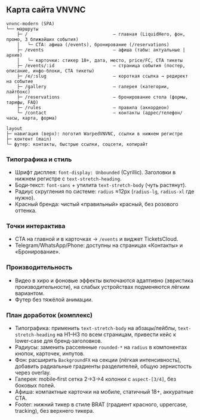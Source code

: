 ## Карта сайта VNVNC

```
vnvnc-modern (SPA)
└── маршруты
    ├─ /                                – главная (LiquidHero, фон, промо, 3 ближайших события)
    │   └─ CTA: афиша (/events), бронирование (/reservations)
    ├─ /events                          – афиша (табы: актуальные | архив)
    │   └─ карточки: стикер 18+, дата, место, price/FC, CTA тикеты
    ├─ /events/:id                      – страница события (постер, описание, инфо-блоки, CTA тикеты)
    ├─ /e/:slug                         – короткая ссылка → редирект на событие
    ├─ /gallery                         – галерея (категории, лайтбокс)
    ├─ /reservations                    – бронирование стола (формы, тарифы, FAQ)
    ├─ /rules                           – правила (аккордеон)
    └─ /contact                         – контакты (адрес/телефон/часы, карта, форма)

layout
├─ навигация (верх): логотип WarpedVNVNC, ссылки в нижнем регистре
├─ контент (main)
└─ футер: контакты, быстрые ссылки, соцсети, копирайт
```

### Типографика и стиль
- Шрифт дисплея: `font-display: Unbounded` (Cyrillic). Заголовки в нижнем регистре с `text-stretch-heading`.
- Боди‑текст: `font-sans` + утилита `text-stretch-body` (чуть растянут).
- Радиус скругления по системе: `radius` ≈12px (`radius-lg`, `radius-xl` где нужно).
- Красный бренда: чистый «правильный» красный, без розового оттенка.

### Точки интерактива
- CTA на главной и в карточках → `/events` и виджет TicketsCloud.
- Telegram/WhatsApp/Phone: доступны на страницах «Контакты» и «Бронирование».

### Производительность
- Видео в хиро и фоновые эффекты включаются адаптивно (эвристика производительности), на слабых устройствах подменяются лёгким вариантом.
- Футер без тяжёлой анимации.

### План доработок (комплекс)
- Типографика: применить `text-stretch-body` на абзацы/лейблы, `text-stretch-heading` на H1–H3 по всем страницам, привести кейс к lower‑case для бренд‑заголовков.
- Радиусы: заменить рассеянные `rounded-*` на `radius` в компонентах кнопок, карточек, инпутов.
- Фон: расширить `BackgroundFX` на секции (лёгкая интенсивность), добавить радиальные градиенты разделителей, общую зернистость через overlay.
- Галерея: mobile‑first сетка 2→3→4 колонки с `aspect-[3/4]`, без боковых полей.
- Афиша: компактные карточки на мобиле, статичный 18+, аккуратные CTA.
- Footer: нижний тикер в стиле BRAT (градиент красного, uppercase, tracking), без верхнего тикера.


